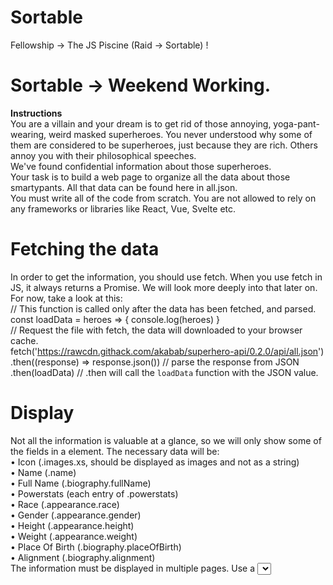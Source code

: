# Sortable

Fellowship → The JS Piscine (Raid → Sortable) !

# Sortable → Weekend Working.
<b>Instructions</b><BR>
You are a villain and your dream is to get rid of those annoying, yoga-pant-wearing, weird masked superheroes. You never understood why some of them are considered to be superheroes, just because they are rich. Others annoy you with their philosophical speeches.<BR>
We've found confidential information about those superheroes.<BR>
Your task is to build a web page to organize all the data about those smartypants. All that data can be found here in all.json.<BR>
You must write all of the code from scratch. You are not allowed to rely on any frameworks or libraries like React, Vue, Svelte etc.
# Fetching the data
In order to get the information, you should use fetch. When you use fetch in JS, it always returns a Promise. We will look more deeply into that later on. For now, take a look at this:<BR>
// This function is called only after the data has been fetched, and parsed.<BR>
const loadData = heroes => {
  console.log(heroes)
}<BR>
// Request the file with fetch, the data will downloaded to your browser cache.<BR>
fetch('https://rawcdn.githack.com/akabab/superhero-api/0.2.0/api/all.json')
  .then((response) => response.json()) // parse the response from JSON
  .then(loadData) // .then will call the `loadData` function with the JSON value.

# Display
Not all the information is valuable at a glance, so we will only show some of the fields in a <table> element. The necessary data will be:<BR>
•   Icon (.images.xs, should be displayed as images and not as a string)<BR>
•   Name (.name)<BR>
•   Full Name (.biography.fullName)<BR>
•   Powerstats (each entry of .powerstats)<BR>
•   Race (.appearance.race)<BR>
•   Gender (.appearance.gender)<BR>
•   Height (.appearance.height)<BR>
•   Weight (.appearance.weight)<BR>
•   Place Of Birth (.biography.placeOfBirth)<BR>
•   Alignment (.biography.alignment)<BR>
The information must be displayed in multiple pages. Use a <select> input to chose the page size from 10, 20,50, 100 or all results.<BR>
The default page size selected option must be 20.
# Search
It must be possible to filter information by searching the name as a string. For example, searching "man" should find all superheros with "man" in their name.The search should be interactive. In other words, the results should be filtered after every keystroke. So we don't need a "search" button.
# Sort
It will be valuable to sort the information in the table by any of its columns. Results should be sortable alphabetically or numerically.<BR>
•   Initially all rows should be sorted by the column name by ascending order.<BR>
•   The first click on a column heading will sort the table by the data in that column in ascending order.<BR>
•   Consecutive clicks on a column heading will toggle between ascending and descending.<BR>
•   Some of the columns are composed of strings, but represent numerical values.<BR>
For example, when the weight column is sorted in ascending order, then "78 kg" must be displayed before "100 kg".<BR>
•   Missing values should always be sorted last, irrespective of ascending or descending.<BR>
When dealing with heroes, speed is critical. All operations must be performed quickly, without slowing the browser down.

# Bonus
Additional features will be critical to your success. Here's a few which will give you a bigger boost:<BR>
•   Specify the field that the search applies to.<BR>
•   Custom search operators: include<BR>&emsp; exclude<BR>&emsp; fuzzy<BR>
&emsp; equal, not equal, greater than and lesser than for numbers (including weight and height).<BR>
•   Detail view. Clicking a hero from the list will show all the details and large image.<BR>
•   A slick design. Spend some time improving the look and feel by playing around with CSS. Have fun with it.<BR>
•   Modify the URL with the search term, so that if you copy and paste the URL in a different tab, it will display the same column filters.<BR>
If you have implemented detail view, the state of which hero is displayed should also form part of the URL.
